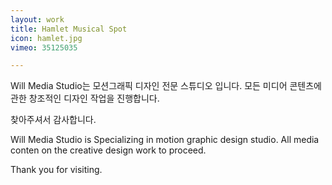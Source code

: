 ```yaml
---
layout: work
title: Hamlet Musical Spot
icon: hamlet.jpg
vimeo: 35125035

---
```


Will Media Studio는
모션그래픽 디자인 전문 스튜디오 입니다.
모든 미디어 콘텐츠에 관한 창조적인 디자인 작업을 진행합니다.

찾아주셔서 감사합니다.

Will Media Studio is
Specializing in motion graphic design studio.
All media conten on the creative design work to proceed.

Thank you for visiting.
